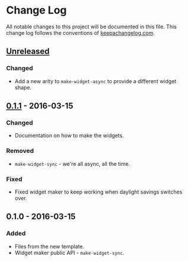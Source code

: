 # Change Log
All notable changes to this project will be documented in this file. This change log follows the conventions of [keepachangelog.com](http://keepachangelog.com/).

## [Unreleased][unreleased]
### Changed
- Add a new arity to `make-widget-async` to provide a different widget shape.

## [0.1.1] - 2016-03-15
### Changed
- Documentation on how to make the widgets.

### Removed
- `make-widget-sync` - we're all async, all the time.

### Fixed
- Fixed widget maker to keep working when daylight savings switches over.

## 0.1.0 - 2016-03-15
### Added
- Files from the new template.
- Widget maker public API - `make-widget-sync`.

[unreleased]: https://github.com/your-name/calculadora/compare/0.1.1...HEAD
[0.1.1]: https://github.com/your-name/calculadora/compare/0.1.0...0.1.1
